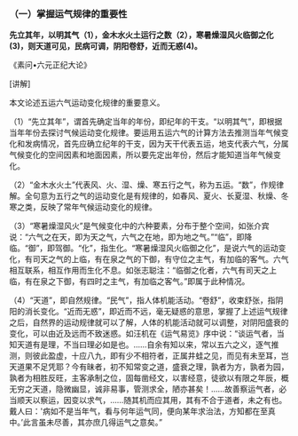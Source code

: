 ### （一）掌握运气规律的重要性

**先立其年，以明其气（1），金木水火土运行之数（2），寒暑燥湿风火临御之化(3)，则天道可见，民病可调，阴阳卷舒，近而无惑(4)。**

《素问•六元正纪大论》

[讲解]

本文论述五运六气运动变化规律的重要意义。

（1）“先立其年”，谓首先确定当年的年份，即纪年的干支。“以明其气”，即根据当年年份去探讨气候运动变化规律。要运用五运六气的计算方法去推测当年气候变化和发病情况，首先应确立纪年的干支，因为天干代表五运，地支代表六气，分属气候变化的空间因素和地面因素，所以要先定出年份，然后才能知道当年气候变化。

（2）“金木水火土”代表风、火、湿、燥、寒五行之气，称为五运。“数”，作规律解。全句意为五行之气的运动变化是有规律的，如春风、夏火、长夏湿、秋燥、冬寒之类，反映了常年气候运动变化的规律。

（3）“寒暑燥湿风火”是气候变化中的六种要素，分布于整个空间，如张介宾说：“六气之在天，即为天之气，六气之在地，即为地之气。”“临”，即降临。“御”，即驾御。“化”，指生化。“寒暑燥湿风火临御之化”，是说六气的运动变化，有司天之气的上临，有在泉之气的下御，有守位之主气，有加临的客气。六气相互联系，相互作用而生化不息。如张志聪注：“临御之化者，六气有司天之上临，有在泉之下御，有四时之主气，有加临之客气。”即属于此种情况。

（4）“天道”，即自然规律。“民气”，指人体机能活动。“卷舒”，收束舒张，指阴阳的消长变化。“近而无惑”，即近而不远，毫无疑惑的意思，掌握了上述运气规律之后，自然界的运动规律就可以了解，人体的机能活动就可以调整，对阴阳盛衰的变化，可以由近及远而不致迷惑。如汪机在《运气易览》序中说：“谈运气者，当知天道有是理，不当曰理必如是也。……自余有知以来，常以五六之义，逐气推测，则彼此盈虚，十应八九，即有少不相符者，正属井蛙之见，而见有未至耳，岂天道果不足凭耶？今有昧者，初不知常变之道，盛衰之理，孰者为方，孰者为园，孰者为相胜反旺，主客承制之位，固每凿经文，以害经意，徒欲以有限之年辰，概无穷之天道，隐微幽显，诚非易事，管测求全，陋亦甚矣！……故善察运气者，必当顺天以察运，因变以求气，……随其机而应其用，其有不合于道者，未之有也。戴人曰：'病如不是当年气，看与何年运气同，便向某年求治法，方知都在至真中。’此言虽未尽善，其亦庶几得运气之意矣。”

